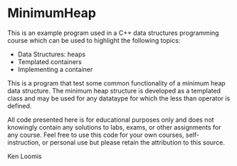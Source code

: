# MinimumHeap
This is an example program used in a C++ data structures programming course which can be 
used to highlight  the following topics:
* Data Structures: heaps
* Templated containers
* Implementing a container

This is a program that test some common functionality of a minimum heap data structure. The
minimum heap structure is developed as a templated class and may be used for any datataype
for which the less than operator is defined.

All code presented here is for educational purposes only and does not knowingly contain any solutions
to labs, exams, or other assignments for any course. Feel free to use this code for your own
courses, self-instruction, or personal use but please retain the attribution to this source.

Ken Loomis 

